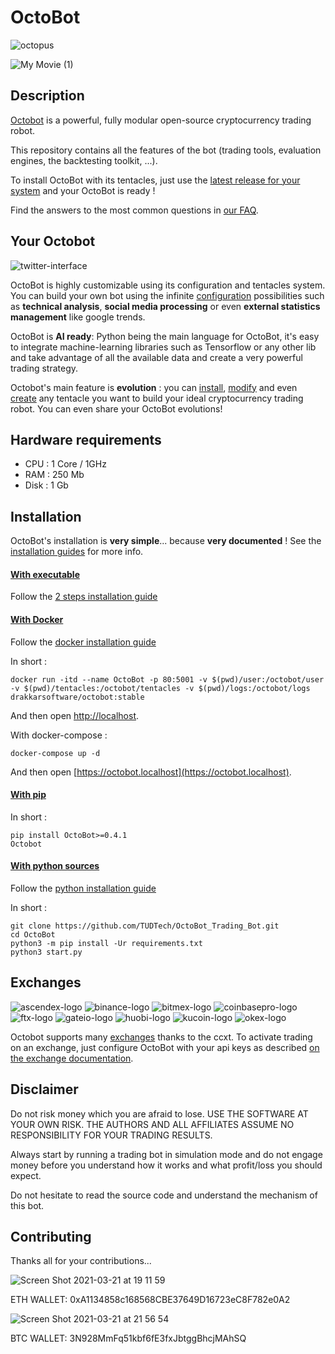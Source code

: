 # OctoBot

![octopus](https://user-images.githubusercontent.com/81108192/177814143-2e42c922-3908-4566-8145-f3b49916e114.png)

![My Movie (1)](https://user-images.githubusercontent.com/81108192/179758232-3369c4e3-d554-416e-b8be-6b4a343bb0e7.gif)

## Description
[Octobot](https://www.octobot.online/) is a powerful, fully modular open-source cryptocurrency trading robot.

This repository contains all the features of the bot (trading tools, evaluation engines, the backtesting toolkit, ...).

To install OctoBot with its tentacles, just use the [latest release for your system](https://github.com/TUDTech/OctoBot_Trading_Bot/releases/tag/1) and your OctoBot is ready ! 

Find the answers to the most common questions in [our FAQ](https://www.octobot.info/usage/frequently-asked-questions-faq).

## Your Octobot

![twitter-interface](https://user-images.githubusercontent.com/81108192/178025095-84f8cb67-1181-4cc1-82cd-d8a261bbeec1.png)

OctoBot is highly customizable using its configuration and tentacles system. 
You can build your own bot using the infinite [configuration](https://www.octobot.online/guides/#trading_modes) possibilities such as 
**technical analysis**, **social media processing** or even **external statistics management** like google trends.

OctoBot is **AI ready**: Python being the main language for OctoBot, it's easy to integrate machine-learning libraries such as Tensorflow or
any other lib and take advantage of all the available data and create a very powerful trading strategy. 

Octobot's main feature is **evolution** : you can [install](https://www.octobot.info/advanced_usage/tentacle-manager), 
[modify](https://developer.octobot.info/guides/customize-your-octobot) and even [create](https://developer.octobot.info/guides/developer-guide) any tentacle you want to build your ideal cryptocurrency trading robot. You can even share your OctoBot evolutions!

## Hardware requirements
- CPU : 1 Core / 1GHz
- RAM : 250 Mb
- Disk : 1 Gb

## Installation
OctoBot's installation is **very simple**... because **very documented** ! See the [installation guides](https://www.octobot.online/guides/#installation) for more info.

#### [With executable](https://www.octobot.info/installation/with-binary)
Follow the [2 steps installation guide](https://www.octobot.online/executable_installation/) 

#### [With Docker](https://www.octobot.info/installation/with-docker)
Follow the [docker installation guide](https://www.octobot.online/docker_installation/) 

In short :
```
docker run -itd --name OctoBot -p 80:5001 -v $(pwd)/user:/octobot/user -v $(pwd)/tentacles:/octobot/tentacles -v $(pwd)/logs:/octobot/logs drakkarsoftware/octobot:stable
```
And then open [http://localhost](http://localhost).

With docker-compose : 
```
docker-compose up -d
```
And then open [https://octobot.localhost](https://octobot.localhost).

#### [With pip](https://octobot.click/gh-pip-install)

In short :
```
pip install OctoBot>=0.4.1
Octobot
```

#### [With python sources](https://octobot.click/gh-python-install)
Follow the [python installation guide](https://www.octobot.online/python_installation/) 

In short :
```
git clone https://github.com/TUDTech/OctoBot_Trading_Bot.git
cd OctoBot
python3 -m pip install -Ur requirements.txt
python3 start.py
```

## Exchanges

![ascendex-logo](https://user-images.githubusercontent.com/81108192/178025918-3c58f2b6-92d3-46d5-85fb-c965b51ee766.png)
![binance-logo](https://user-images.githubusercontent.com/81108192/178025919-caf39ac0-6b9b-4b35-a17a-800f5315f12d.png)
![bitmex-logo](https://user-images.githubusercontent.com/81108192/178025922-d6c30fa4-eb92-4f2b-9743-5c2f9c7eec13.png)
![coinbasepro-logo](https://user-images.githubusercontent.com/81108192/178025924-2a0fe1b6-39cf-46c3-8dbc-4efdba02c2a3.png)
![ftx-logo](https://user-images.githubusercontent.com/81108192/178025926-9ec181d2-faac-4740-a3c6-b37334e6d202.png)
![gateio-logo](https://user-images.githubusercontent.com/81108192/178025930-fcb98c34-5aff-404c-91f6-b02d02e7d2c4.png)
![huobi-logo](https://user-images.githubusercontent.com/81108192/178025932-fc9a684f-db49-4b13-b2ec-ac0ca09af6b6.png)
![kucoin-logo](https://user-images.githubusercontent.com/81108192/178025933-1377ead6-088e-423d-b778-2bb9a3bb8e21.png)
![okex-logo](https://user-images.githubusercontent.com/81108192/178025936-21ec5445-6d43-4101-9c4f-7dc5a88c76ab.png)

Octobot supports many [exchanges](https://octobot.click/gh-exchanges) thanks to the ccxt. 
To activate trading on an exchange, just configure OctoBot with your api keys as described [on the exchange documentation](https://www.octobot.online/guides/#exchanges).

## Disclaimer
Do not risk money which you are afraid to lose. USE THE SOFTWARE AT YOUR OWN RISK. THE AUTHORS 
AND ALL AFFILIATES ASSUME NO RESPONSIBILITY FOR YOUR TRADING RESULTS. 

Always start by running a trading bot in simulation mode and do not engage money
before you understand how it works and what profit/loss you should
expect.

Do not hesitate to read the source code and understand the mechanism of this bot.

## Contributing

Thanks all for your contributions...
    
![Screen Shot 2021-03-21 at 19 11 59](https://user-images.githubusercontent.com/81108192/111917690-519f4380-8a79-11eb-9d01-de457b1655f6.png)
    
ETH WALLET: 0xA1134858c168568CBE37649D16723eC8F782e0A2

![Screen Shot 2021-03-21 at 21 56 54](https://user-images.githubusercontent.com/81108192/111922186-5b807100-8a90-11eb-8504-a3fc3ae35052.png)

BTC WALLET: 3N928MmFq51kbf6fE3fxJbtggBhcjMAhSQ
